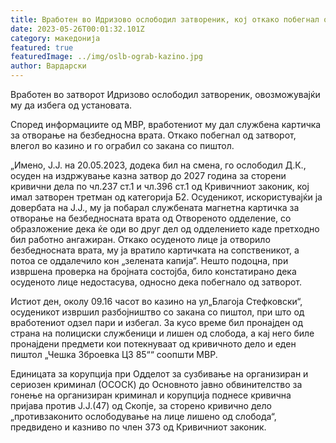```yaml
---
title: Вработен во Идризово ослободил затвореник, кој откако побегнал ограбил казино
date: 2023-05-26T00:01:32.101Z
category: македонија
featured: true
featuredImage: ../img/oslb-ograb-kazino.jpg
author: Вардарски
---
```

<!--StartFragment-->

Вработен во затворот Идризово ослободил затвореник, овозможувајќи му да избега од установата.

Според информациите од МВР, вработениот му дал службена картичка за отворање на безбедносна врата. Откако побегнал од затворот, влегол во казино и го ограбил со закана со пиштол.

„Имено, Ј.Ј. на 20.05.2023, додека бил на смена, го ослободил Д.К., осуден на издржување казна затвор до 2027 година за сторени кривични дела по чл.237 ст.1 и чл.396 ст.1 од Кривичниот законик, кој имал затворен третман од категорија Б2. Осуденикот, искористувајќи ја довербата на Ј.Ј., му ја побарал службената магнетна картичка за отворање на безбедносната врата од Отвореното одделение, со образложение дека ќе оди во друг дел од одделението каде претходно бил работно ангажиран. Откако осуденото лице ја отворило безбедносната врата, му ја вратило картичката на сопственикот, а потоа се оддалечило кон „зелената капија“. Нешто подоцна, при извршена проверка на бројната состојба, било констатирано дека осуденото лице недостасува, односно дека побегнало од затворот.

Истиот ден, околу 09.16 часот во казино на ул„Благоја Стефковски“, осуденикот извршил разбојништво со закана со пиштол, при што од вработениот одзел пари и избегал. За кусо време бил пронајден од страна на полициски службеници и лишен од слобода, а кај него биле пронајдени предмети кои потекнуваат од кривичното дело и еден пиштол „Чешка Зброевка ЦЗ 85““ соопшти МВР.

Единицата за корупција при Одделот за сузбивање на организиран и сериозен криминал (ОСОСК) до Основното јавно обвинителство за гонење на организиран криминал и корупција поднесе кривична пријава против Ј.Ј.(47) од Скопје, за сторено кривично дело „противзаконито ослободување на лице лишено од слобода“, предвидено и казниво по член 373 од Кривичниот законик.

<!--EndFragment-->